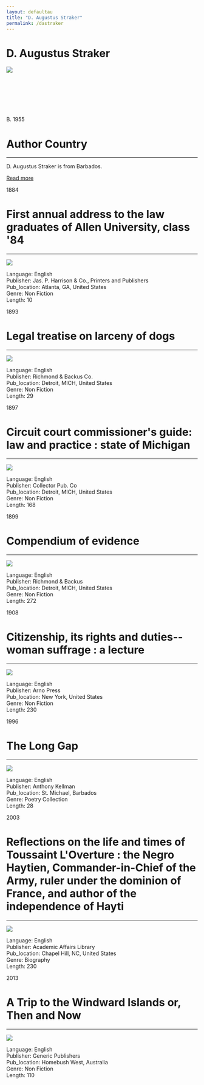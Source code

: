 ```yaml
---
layout: defaultau
title: "D. Augustus Straker"
permalink: /dastraker
---
```

<!-- partial:index.partial.html -->
<div class="content">
    <h1>D. Augustus Straker</h1>
    <div class="quote">
        <div><img src="https://upload.wikimedia.org/wikipedia/commons/thumb/7/7a/David_Augustus_Straker.jpg/220px-David_Augustus_Straker.jpg" class="logo"></div>
    </div>
    <div class="timeline">
        <div style="padding-bottom:100px;"></div>
        <div class="block">
            <div class="date right"><p class="right"> B. 1955 </p></div>
            <div class="dot"></div>
            <div class="left first">
                <h1>Author Country</h1><hr>
            <p> D. Augustus Straker is from Barbados.</p>
                <a href="https://en.wikipedia.org/wiki/D._Augustus_Straker">Read more</a>
            </div>
        </div>
        <div class="block">
            <div class="date right"><p class="right">1884</p></div>
            <div class="dot"></div>
            <div class="right">
                <h1>First annual address to the law graduates of Allen University, class '84 </h1><hr>
                <p><img src="http://tile.loc.gov/image-services/iiif/service:rbc:lcrbmrp:t0b01:001/full/pct:100/0/default.jpg"></p>
                <p>
                Language: English <br/>
                Publisher: Jas. P. Harrison & Co., Printers and Publishers <br/>
                Pub_location: Atlanta, GA, United States <br/>
                Genre: Non Fiction <br/>
                Length: 10 <br/>
                </p>
            </div>
        </div>
        <div class="block">
            <div class="date left"><p class="left">1893</p></div>
            <div class="dot"></div>
            <div class="right">
                <h1>Legal treatise on larceny of dogs</h1><hr>
                <p><img src="https://upload.wikimedia.org/wikipedia/commons/thumb/7/7a/David_Augustus_Straker.jpg/220px-David_Augustus_Straker.jpg"></p>
                <p>
                Language: English <br/>
                Publisher: Richmond & Backus Co. <br/>
                Pub_location: Detroit, MICH, United States <br/>
                Genre: Non Fiction <br/>
                Length: 29 <br/>
                </p>
            </div>
        </div>
        <div class="block">
            <div class="date right"><p class="right">1897</p></div>
            <div class="dot"></div>
            <div class="left">
                <h1>Circuit court commissioner's guide: law and practice : state of Michigan</h1><hr>
                <p><img src="https://images-na.ssl-images-amazon.com/images/I/51rLSI7SJvL._SX382_BO1,204,203,200_.jpg"></p>
                <p>
                Language: English <br/>
                Publisher: Collector Pub. Co <br/>
                Pub_location: Detroit, MICH, United States<br/>
                Genre: Non Fiction <br/>
                Length: 168 <br/>
                </p>
            </div>
        </div>
        <div class="block">
            <div class="date left"><p class="left hide">1899</p></div>
            <div class="dot"></div>
            <div class="right hide">
                <h1>Compendium of evidence</h1><hr>
                <p><img src="https://images-na.ssl-images-amazon.com/images/I/516ej2zASDL._SX382_BO1,204,203,200_.jpg"></p>
                <p>
                Language: English <br/>
                Publisher: Richmond & Backus <br/>
                Pub_location: Detroit, MICH, United States <br/>
                Genre: Non Fiction <br/>
                Length: 272 <br/>
                </p>
            </div>
        </div>
        <div class="block">
            <div class="date right"><p class="right">1908</p></div>
            <div class="dot"></div>
            <div class="right">
                <h1>Citizenship, its rights and duties--woman suffrage : a lecture </h1><hr>
                <p><img src="https://tile.loc.gov/storage-services/service/rbc/rbaapc/28000/0002.gif"></p>
                <p>
                Language: English <br/>
                Publisher: Arno Press <br/>
                Pub_location: New York, United States <br/>
                Genre: Non Fiction <br/>
                Length: 230 <br/>
                </p>
            </div>
        </div>
        <div class="block">
            <div class="date left"><p class="left">1996</p></div>
            <div class="dot"></div>
            <div class="right">
                <h1>The Long Gap</h1><hr>
                <p><img src="http://ocmsites.org/news/wp-content/uploads/sites/15/2015/06/Anthony-Kellman-press-photo-012609-216x300.gif"></p>
                <p>
                Language: English <br/>
                Publisher: Anthony Kellman <br/>
                Pub_location: St. Michael, Barbados <br/>
                Genre: Poetry Collection <br/>
                Length: 28 <br/>
                </p>
            </div>
        </div>
        <div class="block">
            <div class="date right"><p class="right">2003</p></div>
            <div class="dot"></div>
            <div class="left">
                <h1>Reflections on the life and times of Toussaint L'Overture : the Negro Haytien, Commander-in-Chief of the Army, ruler under the dominion of France, and author of the independence of Hayti</h1><hr>
                <p><img src="https://images-na.ssl-images-amazon.com/images/I/311KW1GCMRL._SX308_BO1,204,203,200_.jpg"></p>
                <p>
                Language: English <br/>
                Publisher: Academic Affairs Library <br/>
                Pub_location: Chapel Hill, NC, United States<br/>
                Genre: Biography <br/>
                Length: 230 <br/>
                </p>
            </div>
        </div>
        <div class="block">
            <div class="date left"><p class="left hide">2013</p></div>
            <div class="dot"></div>
            <div class="right hide">
                <h1>A Trip to the Windward Islands or, Then and Now</h1><hr>
                <p><img src="https://images-na.ssl-images-amazon.com/images/I/4130hX32HNL._SX382_BO1,204,203,200_.jpg"></p>
                <p>
                Language: English <br/>
                Publisher: Generic Publishers <br/>
                Pub_location: Homebush West, Australia <br/>
                Genre: Non Fiction <br/>
                Length: 110 <br/>
                </p>
            </div>
        </div>

</div>
<!-- partial -->
  <script src='https://cdnjs.cloudflare.com/ajax/libs/jquery/3.1.1/jquery.min.js'></script><script  src="assets/js/authorscript.js"></script>
